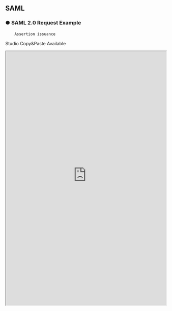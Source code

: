 ## SAML

### ● SAML 2.0 Request Example

        Assertion issuance
<p class='comment'>Studio Copy&Paste Available</p>
<iframe
    src="https://d1sxhpvag16wqc.cloudfront.net/v3.1.0/authorization/saml2.0_request"
    width="100%"
    height="800px"
    allow=""
    sandbox="allow-scripts allow-same-origin" />
<div class="display-pdf">
    <p><img src="../../../img/assets/saml2.0_request_example_1.png" alt="" /></p>
    <p><img src="../../../img/assets/saml2.0_request_example_2.png" alt="" /></p>
    <p><img src="../../../img/assets/saml2.0_request_example_3.png" alt="" /></p>
    <p><img src="../../../img/assets/saml2.0_request_example_4.png" alt="" /></p>
</div>

### ● Result

```text
{
  "result": "PD94bWwgdmVyc2lvbj0iMS4wIj8+CjxzYW1scDpSZXNwb25zZSB4bWxuczpzYW1scD... ... ."
}
```

### ● SAML 2.0 Token Example

        Assertion input
<p class='comment'>Studio Copy&Paste Available</p>
<iframe
    src="https://d1sxhpvag16wqc.cloudfront.net/v3.1.0/authorization/saml2.0_token"
    width="100%"
    height="800px"
    allow=""
    sandbox="allow-scripts allow-same-origin" />
<div class="display-pdf">
    <p><img src="../../../img/assets/saml2.0_token_example_1.png" alt="" /></p>
    <p><img src="../../../img/assets/saml2.0_token_example_2.png" alt="" /></p>
    <p><img src="../../../img/assets/saml2.0_token_example_3.png" alt="" /></p>
    <p><img src="../../../img/assets/saml2.0_token_example_4.png" alt="" /></p>
</div>

### ● Result

```text
{
  "result": {
    "access_token": "6dbfe2b0e270afb02e61a8eb43e1e3bd90c404a4",
    "expires_in": 3600,
    "token_type": "Bearer",
    "scope": "bank.list"
  }
}
```

### ● SAML 2.0 Verify Example

        Assertion verification
<p class='comment'>Studio Copy&Paste Available</p>
<iframe
    src="https://d1sxhpvag16wqc.cloudfront.net/v3.1.0/authorization/saml2.0_verify"
    width="100%"
    height="800px"
    allow=""
    sandbox="allow-scripts allow-same-origin" />
<div class="display-pdf">
    <p><img src="../../../img/assets/saml2.0_verify_example_1.png" alt="" /></p>
    <p><img src="../../../img/assets/saml2.0_verify_example_2.png" alt="" /></p>
    <p><img src="../../../img/assets/saml2.0_verify_example_3.png" alt="" /></p>
</div>

### ● Result

```text
{
  "result": {
    "access_token": "0e7627d971486ff2be7c4ba7dd98f7d29a2e515c",
    "expires_in": 3600,
    "token_type": "Bearer",
    "scope": "bank.list"
  }
}
```